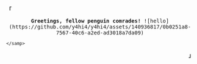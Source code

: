 <div align="justify">

<!-- Profile -->
<p align="left"><strong><samp>「</samp></strong></p>
  <p align="center">
    <samp>
      <b>
      Greetings, fellow penguin comrades!
      </b>    
      ![hello](https://github.com/y4hi4/y4hi4/assets/140936817/0b0251a8-7567-40c6-a2ed-ad3018a7da09)

    </samp>
  </p>
<p align="right"><strong><samp>」</samp></strong></p>
